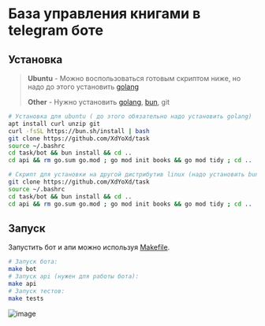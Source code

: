 # База управления книгами в telegram боте

## Установка 
> **Ubuntu** - Можно воспользоваться готовым скриптом ниже, но надо до этого установить [golang](https://go.dev/)
> 
> **Other** - Нужно установить [golang](https://go.dev/), [bun](https://bun.sh/), git
```sh
# Установка для ubuntu ( до этого обязательно надо установить golang)
apt install curl unzip git
curl -fsSL https://bun.sh/install | bash
git clone https://github.com/XdYoXd/task
source ~/.bashrc
cd task/bot && bun install && cd ..
cd api && rm go.sum go.mod ; go mod init books && go mod tidy ; cd ..

# Скрипт для установки на другой дистрибутив linux (надо установить bun, golang, git)
git clone https://github.com/XdYoXd/task
source ~/.bashrc
cd task/bot && bun install && cd ..
cd api && rm go.sum go.mod ; go mod init books && go mod tidy ; cd ..
```

## Запуск 
Запустить бот и апи можно используя [Makefile](https://linuxhandbook.com/using-make/).
```sh
# Запуск бота:
make bot
# Запуск api (нужен для работы бота):
make api
# Запуск тестов:
make tests
```

![image](https://github.com/XdYoXd/task/assets/154287781/8124052f-6f10-4281-bc43-4acfaa5a1c69)

